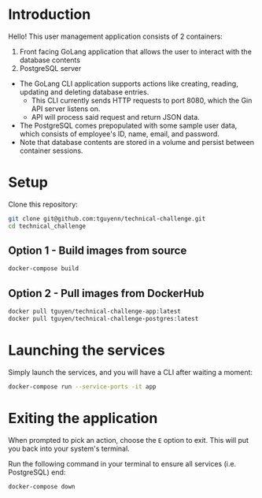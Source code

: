 # Introduction

Hello! This user management application consists of 2 containers:
1. Front facing GoLang application that allows the user to interact with the database contents
1. PostgreSQL server

* The GoLang CLI application supports actions like creating, reading, updating and deleting database entries.
    * This CLI currently sends HTTP requests to port 8080, which the Gin API server listens on.
    * API will process said request and return JSON data.
* The PostgreSQL comes prepopulated with some sample user data, which consists of employee's ID, name, email, and password. 
* Note that database contents are stored in a volume and persist between container sessions.

# Setup
Clone this repository:
```bash
git clone git@github.com:tguyenn/technical-challenge.git
cd technical_challenge
```

## Option 1 - Build images from source
```bash
docker-compose build
```

## Option 2 - Pull images from DockerHub
```bash
docker pull tguyen/technical-challenge-app:latest
docker pull tguyen/technical-challenge-postgres:latest
```

# Launching the services
Simply launch the services, and you will have a CLI after waiting a moment:

```bash
docker-compose run --service-ports -it app
```

# Exiting the application
When prompted to pick an action, choose the `E` option to exit. This will put you back into your system's terminal.

Run the following command in your terminal to ensure all services (i.e. PostgreSQL) end:

```bash
docker-compose down
```
